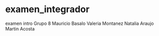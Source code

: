 # examen_integrador
examen intro
Grupo 8
Mauricio Basalo
Valeria Montanez
Natalia Araujo
Martin Acosta
